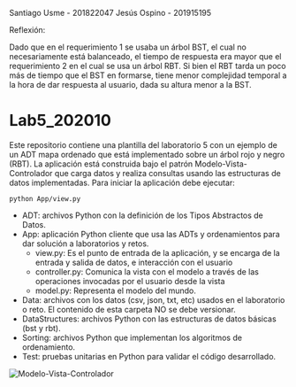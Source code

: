 
Santiago Usme - 201822047
Jesús Ospino - 201915195

Reflexión:

Dado que en el requerimiento 1 se usaba un árbol BST, el cual no necesariamente está balanceado, el tiempo de respuesta
era mayor que el requerimiento 2 en el cual se usa un árbol RBT. Si bien el RBT tarda un poco más de tiempo que el BST en formarse, 
tiene menor complejidad temporal a la hora de dar respuesta al usuario, dada su altura menor a la BST. 

# Lab5_202010

Este repositorio contiene una plantilla del laboratorio 5 con un ejemplo de un ADT mapa ordenado que está implementado sobre un árbol rojo y negro (RBT). La aplicación está construida bajo el patrón Modelo-Vista-Controlador que carga datos y realiza consultas usando las estructuras de datos implementadas. Para iniciar la aplicación debe ejecutar: 
```
python App/view.py
```
*	ADT: archivos Python con la definición de los Tipos Abstractos de Datos.
*	App: aplicación Python cliente que usa las ADTs y ordenamientos para dar solución a laboratorios y retos.
    * view.py: Es el punto de entrada de la aplicación, y se encarga de la entrada y salida de datos, e interacción con el usuario
    * controller.py: Comunica la vista con el modelo a través de las operaciones invocadas por el usuario desde la vista
    * model.py: Representa el modelo del mundo.
*	Data: archivos con los datos (csv, json, txt, etc) usados en el laboratorio o reto. El contenido de esta carpeta NO se debe versionar.
*	DataStructures: archivos Python con las estructuras de datos básicas (bst y rbt).
*	Sorting: archivos Python que implementan los algoritmos de ordenamiento.
*	Test: pruebas unitarias en Python para validar el código desarrollado.

![Modelo-Vista-Controlador](http://sistemasproyectos.uniandes.edu.co/iniciativas/architlab/wp-content/uploads/sites/7/2020/02/MVC.png)
